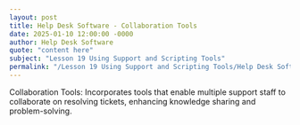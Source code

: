 ```yaml
---
layout: post
title: Help Desk Software - Collaboration Tools
date: 2025-01-10 12:00:00 -0000
author: Help Desk Software
quote: "content here"
subject: "Lesson 19 Using Support and Scripting Tools"
permalink: "/Lesson 19 Using Support and Scripting Tools/Help Desk Software/Help Desk Software - Collaboration Tools"
---
```


Collaboration Tools: Incorporates tools that enable multiple support staff to collaborate on resolving tickets, enhancing knowledge sharing and problem-solving.
